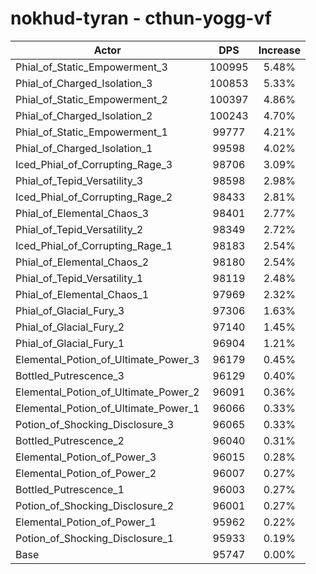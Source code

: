 # nokhud-tyran - cthun-yogg-vf
| Actor | DPS | Increase |
|---|:---:|:---:|
|Phial_of_Static_Empowerment_3|100995|5.48%|
|Phial_of_Charged_Isolation_3|100853|5.33%|
|Phial_of_Static_Empowerment_2|100397|4.86%|
|Phial_of_Charged_Isolation_2|100243|4.70%|
|Phial_of_Static_Empowerment_1|99777|4.21%|
|Phial_of_Charged_Isolation_1|99598|4.02%|
|Iced_Phial_of_Corrupting_Rage_3|98706|3.09%|
|Phial_of_Tepid_Versatility_3|98598|2.98%|
|Iced_Phial_of_Corrupting_Rage_2|98433|2.81%|
|Phial_of_Elemental_Chaos_3|98401|2.77%|
|Phial_of_Tepid_Versatility_2|98349|2.72%|
|Iced_Phial_of_Corrupting_Rage_1|98183|2.54%|
|Phial_of_Elemental_Chaos_2|98180|2.54%|
|Phial_of_Tepid_Versatility_1|98119|2.48%|
|Phial_of_Elemental_Chaos_1|97969|2.32%|
|Phial_of_Glacial_Fury_3|97306|1.63%|
|Phial_of_Glacial_Fury_2|97140|1.45%|
|Phial_of_Glacial_Fury_1|96904|1.21%|
|Elemental_Potion_of_Ultimate_Power_3|96179|0.45%|
|Bottled_Putrescence_3|96129|0.40%|
|Elemental_Potion_of_Ultimate_Power_2|96091|0.36%|
|Elemental_Potion_of_Ultimate_Power_1|96066|0.33%|
|Potion_of_Shocking_Disclosure_3|96065|0.33%|
|Bottled_Putrescence_2|96040|0.31%|
|Elemental_Potion_of_Power_3|96015|0.28%|
|Elemental_Potion_of_Power_2|96007|0.27%|
|Bottled_Putrescence_1|96003|0.27%|
|Potion_of_Shocking_Disclosure_2|96001|0.27%|
|Elemental_Potion_of_Power_1|95962|0.22%|
|Potion_of_Shocking_Disclosure_1|95933|0.19%|
|Base|95747|0.00%|
